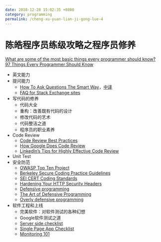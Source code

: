 ```yaml
---
date: 2018-12-28 15:02:35 +0800
category: programming
permalink: /cheng-xu-yuan-lian-ji-gong-lue-4
---
```

# 陈皓程序员练级攻略之程序员修养

[What are some of the most basic things every programmer should know?](https://www.quora.com/What-are-some-of-the-most-basic-things-every-programmer-should-know)  
[97 Things Every Programmer Should Know](https://97-things-every-x-should-know.gitbooks.io/97-things-every-programmer-should-know/content/en/index.html)

- 英文能力
- 提问能力
  - [How To Ask Questions The Smart Way](http://www.catb.org/~esr/faqs/smart-questions.html)，[中译](http://doc.zengrong.net/smart-questions/cn.html)
  - [FAQ for Stack Exchange sites](https://meta.stackexchange.com/questions/7931/faq-for-stack-exchange-sites)
- 写代码的修养
  - 代码大全
  - 重构：改善既有代码的设计
  - 修改代码的艺术
  - 代码整洁之道
  - 程序员的职业素养
- Code Review
  - [Code Review Best Practices](https://medium.com/@palantir/code-review-best-practices-19e02780015f)
  - [How Google Does Code Review](https://dzone.com/articles/how-google-does-code-review)
  - [LinkedIn’s Tips for Highly Effective Code Review](https://thenewstack.io/linkedin-code-review/)
- Unit Test
- 安全防范
  - [OWASP Top Ten Project](https://www.owasp.org/index.php/Category:OWASP_Top_Ten_Project)
  - [Berkeley Secure Coding Practice Guidelines](https://security.berkeley.edu/secure-coding-practice-guidelines)
  - [SEI CERT Coding Standards](https://wiki.sei.cmu.edu/confluence/display/seccode/SEI+CERT+Coding+Standards)
  - [Hardening Your HTTP Security Headers](https://www.keycdn.com/blog/http-security-headers)
  - [Defensive programming](https://en.wikipedia.org/wiki/Defensive_programming)
  - [The Art of Defensive Programming](https://medium.com/web-engineering-vox/the-art-of-defensive-programming-6789a9743ed4)
  - [Overly defensive programming](https://medium.com/@vcarl/overly-defensive-programming-e7a1b3d234c2)
- 软件工程和上线
  - 完美软件：对软件测试的各种幻想
  - Google软件测试之道
  - [Server side checklist](https://github.com/mtdvio/going-to-production/blob/master/serverside-checklist.md)
  - [Single Page App Checklist](https://github.com/mtdvio/going-to-production/blob/master/spa-checklist.md)
  - [Monitoring 101](https://www.datadoghq.com/blog/monitoring-101-collecting-data/)